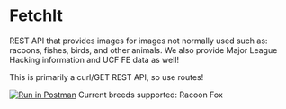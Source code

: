 # FetchIt
REST API that provides images for images not normally used such as: racoons, fishes, birds, and other animals. 
We also provide Major League Hacking information and UCF FE data as well!

This is primarily a curl/GET REST API, so use routes!

[![Run in Postman](https://run.pstmn.io/button.svg)](https://app.getpostman.com/run-collection/1af48e1803edf9754653)
Current breeds supported:
Racoon
Fox

